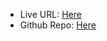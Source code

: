- Live URL: [Here](https://dynamic-boxes.onrender.com/)
- Github Repo: [Here](https://github.com/thiago-neves/dynamic-boxes)
